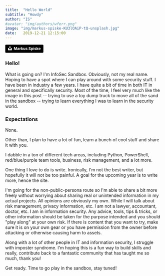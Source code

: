 ```yaml
---
title:  "Hello World"
subtitle: "Howdy"
author: "IS"
#avatar: "img/authors/wferr.png"
image: "img/markus-spiske-KU3lOAiP-tQ-unsplash.jpg"
date:   2019-12-21 12:15:00
---
```

<a style="background-color:black;color:white;text-decoration:none;padding:4px 6px;font-family:-apple-system, BlinkMacSystemFont, &quot;San Francisco&quot;, &quot;Helvetica Neue&quot;, Helvetica, Ubuntu, Roboto, Noto, &quot;Segoe UI&quot;, Arial, sans-serif;font-size:12px;font-weight:bold;line-height:1.2;display:inline-block;border-radius:3px" href="https://unsplash.com/@markusspiske?utm_medium=referral&amp;utm_campaign=photographer-credit&amp;utm_content=creditBadge" target="_blank" rel="noopener noreferrer" title="Download free do whatever you want high-resolution photos from Markus Spiske"><span style="display:inline-block;padding:2px 3px"><svg xmlns="http://www.w3.org/2000/svg" style="height:12px;width:auto;position:relative;vertical-align:middle;top:-2px;fill:white" viewBox="0 0 32 32"><title>unsplash-logo</title><path d="M10 9V0h12v9H10zm12 5h10v18H0V14h10v9h12v-9z"></path></svg></span><span style="display:inline-block;padding:2px 3px">Markus Spiske</span></a>

### Hello!
What is going on? I'm InfoSec Sandbox. Obviously, not my real name. Hoping to have a spot where I can play around with some security stuff. I have been in industry a few years. I have quite a bit of time in both IT in general and specifically security. Most of the time, I feel very much like the image in this post -- trying to use a toy dump truck to move all of the sand in the sandbox -- trying to learn everything I was to learn in the security world. 

### Expectations
None.

Other than, I plan to have a lot of fun, learn a bunch of cool stuff and share it with you. 

I dabble in a ton of different tech areas, including Python, PowerShell, red/blue/purple team tools, business, risk management, and a lot more.

One thing I love to do is write. Ironically, I'm not the best writer, but hopefully it will not be too painful. A goal for the upcoming year is to write more, hence the site.

I'm going for the non-public-persona route so I'm able to share a bit more freely without worrying about sharing real or unintended information in my actual projects. All opinions are obviously my own. While I will talk about risk management, privacy information, etc. I am not a lawyer, accountant, doctor, etc. I am in information security. Any advice, tools, tips & tricks, or other information should be taken for the purpose intended and you should "play along" at your own risk. If there is content that you want to try, make sure it is on your own gear or you have permission from the owner before attacking or otherwise causing harm to assets.

Along with a lot of other people in IT and information security, I struggle with imposter syndrome. I'm hoping this is a fun way to build skills and really, contribute back to a fantastic community that has taught me so much, thank you!

Get ready. Time to go play in the sandbox, stay tuned! 